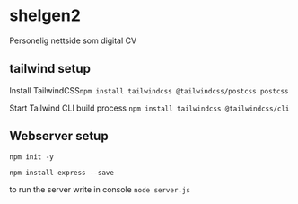 # shelgen2
Personelig nettside som digital CV

## tailwind setup
Install TailwindCSS``npm install tailwindcss @tailwindcss/postcss postcss``

Start Tailwind CLI build process ``npm install tailwindcss @tailwindcss/cli`` 


## Webserver setup
``npm init -y``

``npm install express --save``

to run the server write in console ``node server.js``
